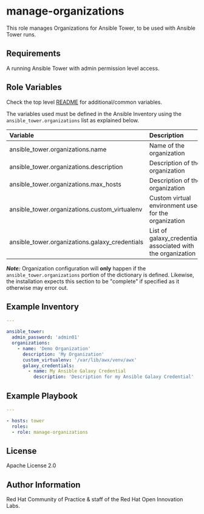 manage-organizations
===============

This role manages Organizations for Ansible Tower, to be used with Ansible Tower runs.

## Requirements

A running Ansible Tower with admin permission level access.


## Role Variables

Check the top level [README](../README.md) for additional/common variables.

The variables used must be defined in the Ansible Inventory using the `ansible_tower.organizations` list as explained below.

| Variable | Description | Required | Defaults |
|:---------|:------------|:---------|:---------|
|ansible_tower.organizations.name|Name of the organization|yes|n/a|
|ansible_tower.organizations.description|Description of the organization|no|""|
|ansible_tower.organizations.max_hosts|Description of the organization|no|0|
|ansible_tower.organizations.custom_virtualenv|Custom virtual environment used for the organization|no|""|
|ansible_tower.organizations.galaxy_credentials|List of galaxy_credentials associated with the organization|no|[]|

**_Note:_** Organization configuration will **only** happen if the `ansible_tower.organizations` portion of the dictionary is defined. Likewise, the installation expects this section to be "complete" if specified as it otherwise may error out.


## Example Inventory

```yaml
---

ansible_tower:  
  admin_password: 'admin01'  
  organizations:             
    - name: 'Demo Organization'  
      description: 'My Organization'  
      custom_virtualenv: '/var/lib/awx/venv/awx'
      galaxy_credentials:  
        - name: My Ansible Galaxy Credential
          description: 'Description for my Ansible Galaxy Credential'
```

## Example Playbook

```yaml
---

- hosts: tower
  roles:
  - role: manage-organizations
```


License
-------

Apache License 2.0


Author Information
------------------

Red Hat Community of Practice & staff of the Red Hat Open Innovation Labs.
